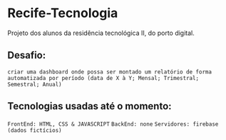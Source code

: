 # Recife-Tecnologia
Projeto dos alunos da residência tecnológica II, do porto digital. 


## Desafio:
`criar uma dashboard onde possa ser montado um relatório de forma automatizada por período (data de X à Y; Mensal; Trimestral; Semestral; Anual)`

## Tecnologias usadas até o momento:
`FrontEnd: HTML, CSS & JAVASCRIPT`
`BackEnd: none`
`Servidores: firebase (dados fictícios)`


